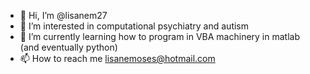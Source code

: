 - 👋 Hi, I’m @lisanem27
- 👀 I’m interested in computational psychiatry and autism
- 🌱 I’m currently learning how to program in VBA machinery in matlab (and eventually python)
- 📫 How to reach me lisanemoses@hotmail.com

<!---
lisanem27/lisanem27 is a ✨ special ✨ repository because its `README.md` (this file) appears on your GitHub profile.
You can click the Preview link to take a look at your changes.
--->
